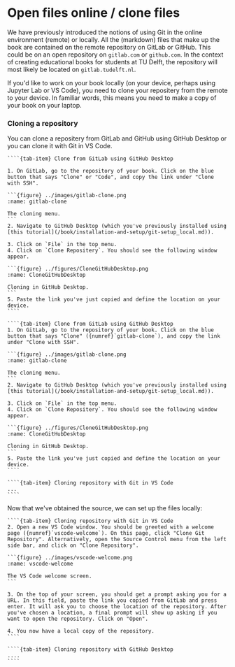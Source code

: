 # Open files online / clone files
We have previously introduced the notions of using Git in the online environment (remote) or locally. All the (markdown) files that make up the book are contained on the remote repository on GitLab or GitHub. This could be on an open repository on `gitlab.com` or `github.com`. In the context of creating educational books for students at TU Delft, the repository will most likely be located on `gitlab.tudelft.nl`.

If you'd like to work on your book locally (on your device, perhaps using Jupyter Lab or VS Code), you need to clone your repositery from the remote to your device. In familiar words, this means you need to make a copy of your book on your laptop.

### Cloning a repository

You can clone a repositery from GitLab and GitHub using GitHub Desktop or you can clone it with Git in VS Code.

`````{tab-set}
````{tab-item} Clone from GitLab using GitHub Desktop

1. On GitLab, go to the repository of your book. Click on the blue button that says "Clone" or "Code", and copy the link under "Clone with SSH".

```{figure} ../images/gitlab-clone.png
:name: gitlab-clone

The cloning menu.
```
2. Navigate to GitHub Desktop (which you've previously installed using [this tutorial](/book/installation-and-setup/git-setup_local.md)).

3. Click on `File` in the top menu.
4. Click on `Clone Repositery`. You should see the following window appear.

```{figure} ../figures/CloneGitHubDesktop.png
:name: CloneGitHubDesktop

Cloning in GitHub Desktop.
```
5. Paste the link you've just copied and define the location on your device.
````

````{tab-item} Clone from GitLab using GitHub Desktop
1. On GitLab, go to the repository of your book. Click on the blue button that says "Clone" ({numref}`gitlab-clone`), and copy the link under "Clone with SSH".

```{figure} ../images/gitlab-clone.png
:name: gitlab-clone

The cloning menu.
```
2. Navigate to GitHub Desktop (which you've previously installed using [this tutorial](/book/installation-and-setup/git-setup_local.md)).

3. Click on `File` in the top menu.
4. Click on `Clone Repositery`. You should see the following window appear.

```{figure} ../figures/CloneGitHubDesktop.png
:name: CloneGitHubDesktop

Cloning in GitHub Desktop.
```
5. Paste the link you've just copied and define the location on your device.
````

````{tab-item} Cloning repository with Git in VS Code
...
````
`````

Now that we've obtained the source, we can set up the files locally:

`````{tab-set}
````{tab-item} Cloning repository with Git in VS Code
2. Open a new VS Code window. You should be greeted with a welcome page ({numref}`vscode-welcome`). On this page, click "Clone Git Repository". Alternatively, open the Source Control menu from the left side bar, and click on "Clone Repository".

```{figure} ../images/vscode-welcome.png
:name: vscode-welcome

The VS Code welcome screen.
```

3. On the top of your screen, you should get a prompt asking you for a URL. In this field, paste the link you copied from GitLab and press enter. It will ask you to choose the location of the repository. After you've chosen a location, a final prompt will show up asking if you want to open the repository. Click on "Open".

4. You now have a local copy of the repository.
````

````{tab-item} Cloning repository with GitHub Desktop
....
````
`````